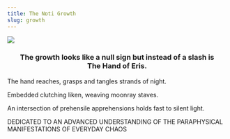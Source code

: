```yaml
---
title: The Nɒti Growth
slug: growth
---
```


<img src="/image/growth.png" class="center">

<h3 style="text-align: center">
The growth looks like a null sign but instead of a slash is<br>The Hand of Eris.
</h3>

The hand reaches, grasps and tangles strands of night.

Embedded clutching liken, weaving moonray staves.

An intersection of prehensile apprehensions holds fast to silent light.


<p class="stamp">
DEDICATED TO AN ADVANCED UNDERSTANDING OF THE PARAPHYSICAL MANIFESTATIONS OF EVERYDAY CHAOS
</p>
